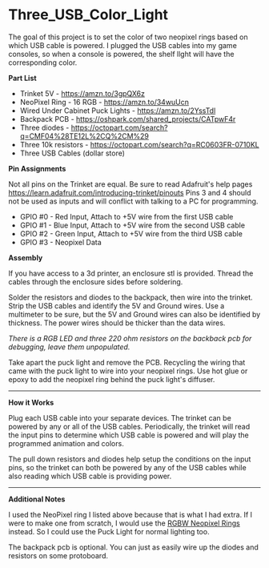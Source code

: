 # Three_USB_Color_Light
The goal of this project is to set the color of two neopixel rings based on which USB cable is powered.  I plugged the USB cables into my game consoles, so when a console is powered, the shelf llght will have the corresponding color.

**Part List**

* Trinket 5V - <https://amzn.to/3gpQX6z>
* NeoPixel Ring - 16 RGB - <https://amzn.to/34wuUcn>
* Wired Under Cabinet Puck Lights - <https://amzn.to/2YssTdl>
* Backpack PCB - <https://oshpark.com/shared_projects/CATpwF4r>
* Three diodes - <https://octopart.com/search?q=CMF04%28TE12L%2CQ%2CM%29>
* Three 10k resistors - <https://octopart.com/search?q=RC0603FR-0710KL>
* Three USB Cables (dollar store)

**Pin Assignments**

Not all pins on the Trinket are equal.  Be sure to read Adafruit's help pages <https://learn.adafruit.com/introducing-trinket/pinouts>  Pins 3 and 4 should not be used as inputs and will conflict with talking to a PC for programming.

* GPIO #0 - Red Input, Attach to +5V wire from the first USB cable
* GPIO #1 - Blue Input, Attach to +5V wire from the second USB cable
* GPIO #2 - Green Input, Attach to +5V wire from the third USB cable
* GPIO #3 - Neopixel Data

**Assembly**

If you have access to a 3d printer, an enclosure stl is provided.  Thread the cables through the enclosure sides before soldering.

Solder the resistors and diodes to the backpack, then wire into the trinket.  Strip the USB cables and identify the 5V and Ground wires.  Use a multimeter to be sure, but the 5V and Ground wires can also be identified by thickness.  The power wires should be thicker than the data wires.

*There is a RGB LED and three 220 ohm resistors on the backback pcb for debugging, leave them unpopulated.*

Take apart the puck light and remove the PCB.  Recycling the wiring that came with the puck light to wire into your neopixel rings.  Use hot glue or epoxy to add the neopixel ring behind the puck light's diffuser.

----

**How it Works**

Plug each USB cable into your separate devices.  The trinket can be powered by any or all of the USB cables.  Periodically, the trinket will read the input pins to determine which USB cable is powered and will play the programmed animation and colors.

The pull down resistors and diodes help setup the conditions on the input pins, so the trinket can both be powered by any of the USB cables while also reading which USB cable is providing power.

----

**Additional Notes**

I used the NeoPixel ring I listed above because that is what I had extra.  If I were to make one from scratch, I would use the [RGBW Neopixel Rings](https://octopart.com/search?q=adafruit+2854) instead.  So I could use the Puck Light for normal lighting too.

The backpack pcb is optional.  You can just as easily wire up the diodes and resistors on some protoboard.  


